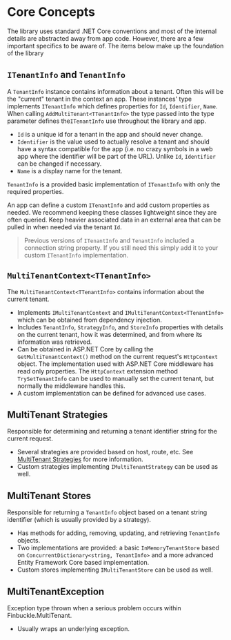 # Core Concepts

The library uses standard .NET Core conventions and most of the internal details are abstracted away from app code.
However, there are a few important specifics to be aware of. The items below make up the foundation of the library

## `ITenantInfo` and `TenantInfo`

A `TenantInfo` instance contains information about a tenant. Often this will be the "current" tenant in the context an
app. These instances' type implements `ITenantInfo` which defines properties
for `Id`, `Identifier`, `Name`. When calling `AddMultiTenant<TTenantInfo>` the type passed into the
type parameter defines the`ITenantInfo` use throughout the library and app.

* `Id` is a unique id for a tenant in the app and should never change.
* `Identifier` is the value used to actually resolve a tenant and should have a syntax compatible for the app (i.e. no
  crazy symbols in a web app where the identifier will be part of the URL). Unlike `Id`, `Identifier` can be changed if
  necessary.
* `Name` is a display name for the tenant.

`TenantInfo` is a provided basic implementation of `ITenantInfo` with only the required properties.

An app can define a custom `ITenantInfo` and add custom properties as needed. We recommend keeping these
classes lightweight since they are often queried. Keep heavier associated data in an external area that can be pulled in
when needed via the tenant `Id`.

> Previous versions of `ITenantInfo` and `TenantInfo` included a connection string property. If you still need this
> simply add it to your custom `ITenantInfo` implementation.

## `MultiTenantContext<TTenantInfo>`

The `MultiTenantContext<TTenantInfo>` contains information about the current tenant.

* Implements `IMultiTenantContext` and `IMultiTenantContext<TTenantInfo>` which can be obtained from dependency injection.
* Includes `TenantInfo`, `StrategyInfo`, and `StoreInfo` properties with details on the current tenant, how it was
  determined, and from where its information was retrieved.
* Can be obtained in ASP.NET Core by calling the `GetMultiTenantContext()` method on the current request's `HttpContext`
  object. The implementation used with ASP.NET Core middleware has read only properties. The `HttpContext` extension
  method `TrySetTenantInfo` can be used to manually set the current tenant, but normally the middleware handles this.
* A custom implementation can be defined for advanced use cases.

## MultiTenant Strategies

Responsible for determining and returning a tenant identifier string for the current request.

* Several strategies are provided based on host, route, etc. See [MultiTenant Strategies](Strategies) for more
  information.
* Custom strategies implementing `IMultiTenantStrategy` can be used as well.

## MultiTenant Stores

Responsible for returning a `TenantInfo` object based on a tenant string identifier (which is usually provided by a
strategy).

* Has methods for adding, removing, updating, and retrieving `TenantInfo` objects.
* Two implementations are provided: a basic `InMemoryTenantStore` based on `ConcurrentDictionary<string, TenantInfo>`
  and a more advanced Entity Framework Core based implementation.
* Custom stores implementing `IMultiTenantStore` can be used as well.

## MultiTenantException

Exception type thrown when a serious problem occurs within Finbuckle.MultiTenant.

* Usually wraps an underlying exception.
